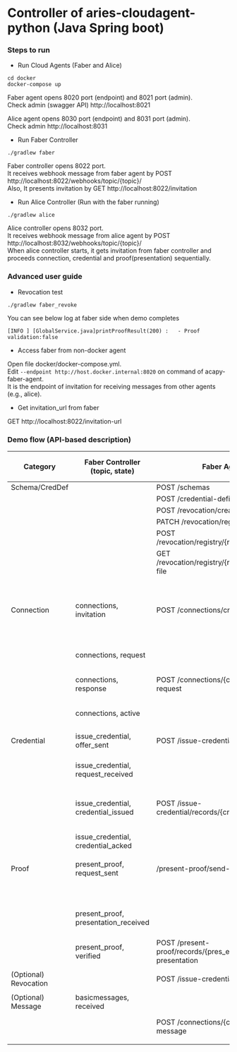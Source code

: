 # Controller of aries-cloudagent-python (Java Spring boot)

### Steps to run
- Run Cloud Agents (Faber and Alice)
```
cd docker
docker-compose up
```
Faber agent opens 8020 port (endpoint) and 8021 port (admin). \
Check admin (swagger API) http://localhost:8021

Alice agent opens 8030 port (endpoint) and 8031 port (admin). \
Check admin http://localhost:8031

- Run Faber Controller
```
./gradlew faber
```
Faber controller opens 8022 port. \
It receives webhook message from faber agent by POST http://localhost:8022/webhooks/topic/{topic}/ \
Also, It presents invitation by GET http://localhost:8022/invitation

- Run Alice Controller (Run with the faber running)
```
./gradlew alice
```
Alice controller opens 8032 port. \
It receives webhook message from alice agent by POST http://localhost:8032/webhooks/topic/{topic}/ \
When alice controller starts, it gets invitation from faber controller and proceeds connection, credential and proof(presentation) sequentially.

### Advanced user guide
- Revocation test
```
./gradlew faber_revoke
```
You can see below log at faber side when demo completes
```
[INFO ] [GlobalService.java]printProofResult(200) :   - Proof validation:false
```

- Access faber from non-docker agent

Open file docker/docker-compose.yml. \
Edit `--endpoint http://host.docker.internal:8020` on command of acapy-faber-agent. \
It is the endpoint of invitation for receiving messages from other agents (e.g., alice). 

- Get invitation_url from faber

GET http://localhost:8022/invitation-url

### Demo flow (API-based description)
| Category | Faber Controller (topic, state) | Faber Agent | Alice Agent | Alice controller (topic, state) | Tails Server | can skip (bold enabled) |
|---|---|---|---|---|---|---|
| Schema/CredDef |  | POST /schemas |  |  |  |  |
|  |  | POST /credential-definitions |  |  |  |  |
|  |  | POST /revocation/create-registry |  |  |  |  |
|  |  | PATCH /revocation/registry/{rev_reg_id} |  |  |  |  |
|  |  | POST /revocation/registry/{rev_reg_id}/publish |  |  |  |  |
|  |  | GET /revocation/registry/{rev_reg_id}/tails-file |  |  |  |  |
|  |  |  |  |  | PUT /{revoc_reg_id} |  |
|  |  |  |  |  |  |  |
| Connection | connections, invitation | POST /connections/create-invitation |  |  |  |  |
|  |  |  | POST /connections/receive-invitation | connections, invitation |  |  |
|  | connections, request |  | POST /connections/{conn_id}/accept-invitation | connections, request |  | **--auto-accept-invites** |
|  | connections, response | POST /connections/{conn_id}/accept-request |  | connections, response |  | **--auto-accept-requests** |
|  | connections, active |  | POST /connections/{conn_id}/send-ping | connections, active |  | **--auto-ping-connection** |
|  |  |  |  |  |  |  |
| Credential | issue_credential, offer_sent | POST /issue-credential/send-offer |  | issue_credential, offer_received |  |  |
|  | issue_credential, request_received |  | POST /issue-credential/records/{cred_ex_id}/send-request | issue_credential, request_sent |  | --auto-respond-credential-offer |
|  | issue_credential, credential_issued | POST /issue-credential/records/{cred_ex_id}/issue |  | issue_credential, credential_received |  | **--auto-respond-credential-request** |
|  | issue_credential, credential_acked |  | POST /issue-credential/records/{cred_ex_id}/store | issue_credential, credential_acked |  | **--auto-store-credential** |
|  |  |  |  |  |  |  |
| Proof | present_proof, request_sent | /present-proof/send-request |  | present_proof, request_received |  |  |
|  |  |  | GET /present-proof/records/{pres_ex_id}/credentials |  |  |  |
|  | present_proof, presentation_received |  | POST /present-proof​/records​/{pres_ex_id}​/send-presentation | present_proof, presentation_sent |  | --auto-respond-presentation-request |
|  | present_proof, verified | POST /present-proof/records/{pres_ex_id}/verify-presentation |  | present_proof, presentation_acked |  | **--auto-verify-presentation** |
|  |  |  |  |  |  |  |
| (Optional) Revocation |  | POST /issue-credential/revoke |  |  |  |  |
|  |  |  |  |  |  |  |
| (Optional) Message | basicmessages, received |  | POST /connections/{conn_id}/send-message |  |  |  |
|  |  | POST /connections/{conn_id}/send-message |  | basicmessages, received |  | **--auto-respond-messages** |
|  |  |  |  |  |  |  |
